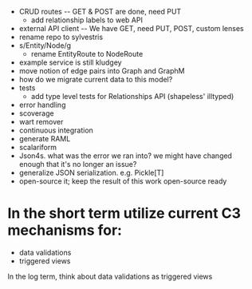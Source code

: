 - CRUD routes -- GET & POST are done, need PUT
    - add relationship labels to web API
- external API client -- We have GET, need PUT, POST, custom lenses
- rename repo to sylvestris
- s/Entity/Node/g
    - rename EntityRoute to NodeRoute
- example service is still kludgey
- move notion of edge pairs into Graph and GraphM
- how do we migrate current data to this model?
- tests
    - add type level tests for Relationships API  (shapeless' illtyped)
- error handling
- scoverage
- wart remover
- continuous integration
- generate RAML
- scalariform
- Json4s. what was the error we ran into? we might have changed enough that it's no longer an issue?
- generalize JSON serialization. e.g. Pickle[T]
- open-source it; keep the result of this work open-source ready

In the short term utilize current C3 mechanisms for:
===========
- data validations
- triggered views

In the log term, think about data validations as triggered views
